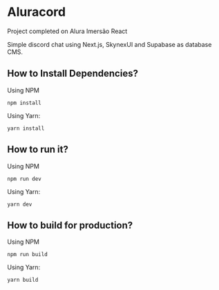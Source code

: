 # Aluracord

Project completed on Alura Imersão React

Simple discord chat using Next.js, SkynexUI and Supabase as database CMS.

## How to Install Dependencies?

Using NPM

```
npm install
```

Using Yarn:

```
yarn install
```

## How to run it?

Using NPM

```
npm run dev
```

Using Yarn:

```
yarn dev
```

## How to build for production?

Using NPM

```
npm run build
```

Using Yarn:

```
yarn build
```
